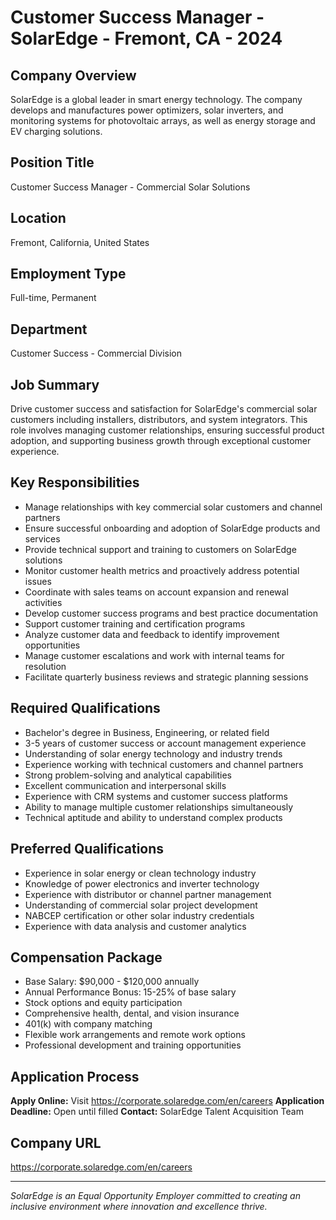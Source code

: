 # Customer Success Manager - SolarEdge - Fremont, CA - 2024

## Company Overview
SolarEdge is a global leader in smart energy technology. The company develops and manufactures power optimizers, solar inverters, and monitoring systems for photovoltaic arrays, as well as energy storage and EV charging solutions.

## Position Title
Customer Success Manager - Commercial Solar Solutions

## Location
Fremont, California, United States

## Employment Type
Full-time, Permanent

## Department
Customer Success - Commercial Division

## Job Summary
Drive customer success and satisfaction for SolarEdge's commercial solar customers including installers, distributors, and system integrators. This role involves managing customer relationships, ensuring successful product adoption, and supporting business growth through exceptional customer experience.

## Key Responsibilities
- Manage relationships with key commercial solar customers and channel partners
- Ensure successful onboarding and adoption of SolarEdge products and services
- Provide technical support and training to customers on SolarEdge solutions
- Monitor customer health metrics and proactively address potential issues
- Coordinate with sales teams on account expansion and renewal activities
- Develop customer success programs and best practice documentation
- Support customer training and certification programs
- Analyze customer data and feedback to identify improvement opportunities
- Manage customer escalations and work with internal teams for resolution
- Facilitate quarterly business reviews and strategic planning sessions

## Required Qualifications
- Bachelor's degree in Business, Engineering, or related field
- 3-5 years of customer success or account management experience
- Understanding of solar energy technology and industry trends
- Experience working with technical customers and channel partners
- Strong problem-solving and analytical capabilities
- Excellent communication and interpersonal skills
- Experience with CRM systems and customer success platforms
- Ability to manage multiple customer relationships simultaneously
- Technical aptitude and ability to understand complex products

## Preferred Qualifications
- Experience in solar energy or clean technology industry
- Knowledge of power electronics and inverter technology
- Experience with distributor or channel partner management
- Understanding of commercial solar project development
- NABCEP certification or other solar industry credentials
- Experience with data analysis and customer analytics

## Compensation Package
- Base Salary: $90,000 - $120,000 annually
- Annual Performance Bonus: 15-25% of base salary
- Stock options and equity participation
- Comprehensive health, dental, and vision insurance
- 401(k) with company matching
- Flexible work arrangements and remote work options
- Professional development and training opportunities

## Application Process
**Apply Online:** Visit https://corporate.solaredge.com/en/careers
**Application Deadline:** Open until filled
**Contact:** SolarEdge Talent Acquisition Team

## Company URL
https://corporate.solaredge.com/en/careers

---
*SolarEdge is an Equal Opportunity Employer committed to creating an inclusive environment where innovation and excellence thrive.*